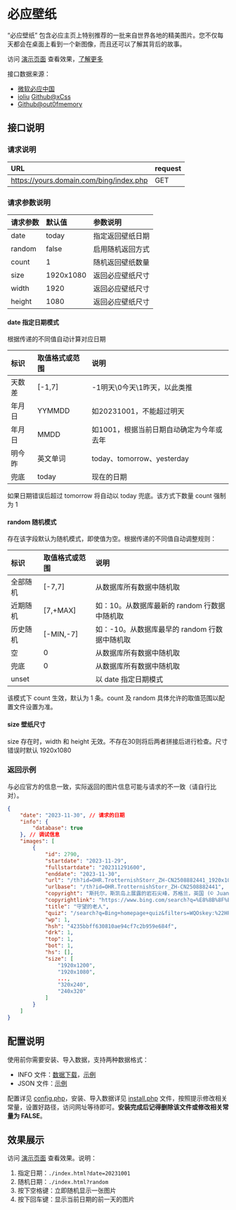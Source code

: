 # 必应壁纸

“必应壁纸” 包含必应主页上特别推荐的一批来自世界各地的精美图片。您不仅每天都会在桌面上看到一个新图像，而且还可以了解其背后的故事。

访问 [演示页面](https://lab.hovthen.com/pages/bing/) 查看效果，[了解更多](https://www.hovthen.com/wallpaper-bing.html)

接口数据来源：

- [微软必应中国](https://cn.bing.com/)
- [ioliu](https://bing.ioliu.cn/) [Github@xCss](https://github.com/xCss/bing)
- [Github@out0fmemory](https://github.com/out0fmemory/BingDailyWallpaper)

## 接口说明

### 请求说明

| URL | request |
| :--- | :--- |
| https://yours.domain.com/bing/index.php | GET |

### 请求参数说明

| 请求参数 | 默认值     | 参数说明         |
| :---     | :---      | :---             |
| date     | today     | 指定返回壁纸日期 |
| random   | false     | 启用随机返回方式 |
| count    | 1         | 随机返回壁纸数量 |
| size     | 1920x1080 | 返回必应壁纸尺寸 |
| width    | 1920      | 返回必应壁纸尺寸 |
| height   | 1080      | 返回必应壁纸尺寸 |

#### date 指定日期模式

根据传递的不同值自动计算对应日期

| 标识 |  取值格式或范围    | 说明         |
| :---     | :---      | :---             |
| 天数差     | [-1,7]     | -1明天\0今天\1昨天，以此类推 |
| 年月日   | YYMMDD     | 如20231001，不能超过明天 |
| 年月日   | MMDD     | 如1001，根据当前日期自动确定为今年或去年 |
| 明今昨   | 英文单词  | today、tomorrow、yesterday |
| 兜底     | today     | 现在的日期 |

如果日期错误后超过 tomorrow 将自动以 today 兜底。该方式下数量 count 强制为 1

#### random 随机模式

存在该字段默认为随机模式，即使值为空。根据传递的不同值自动调整规则：

| 标识 |  取值格式或范围  | 说明         |
| :---     | :---        | :---             |
| 全部随机 | [-7,7]      | 从数据库所有数据中随机取 |
| 近期随机 | [7,+MAX]    | 如：10。从数据库最新的 random 行数据中随机取 |
| 历史随机 | [-MIN,-7]   | 如：-10。从数据库最早的 random 行数据中随机取 |
| 空       | 0           | 从数据库所有数据中随机取 |
| 兜底     | 0           | 从数据库所有数据中随机取 |
| unset    |             | 以 date 指定日期模式 |

该模式下 count 生效，默认为 1 条。count 及 random 具体允许的取值范围以配置文件设置为准。

#### size 壁纸尺寸

size 存在时，width 和 height 无效。不存在30则将后两者拼接后进行检查。尺寸错误时默认 1920x1080

### 返回示例

与必应官方的信息一致，实际返回的图片信息可能与请求的不一致（请自行比对）。

```json
{
    "date": "2023-11-30", // 请求的日期
    "info": {
        "database": true
    }, // 调试信息
    "images": [
        {
            "id": 2790,
            "startdate": "2023-11-29",
            "fullstartdate": "202311291600",
            "enddate": "2023-11-30",
            "url": "/th?id=OHR.TrotternishStorr_ZH-CN2508882441_1920x1080.jpg&rf=LaDigue_1920x1080.jpg&pid=hp",
            "urlbase": "/th?id=OHR.TrotternishStorr_ZH-CN2508882441",
            "copyright": "斯托尔，斯凯岛上展露的岩石尖峰，苏格兰，英国 (© Juan Maria Coy Vergara/Getty Images)",
            "copyrightlink": "https://www.bing.com/search?q=%E8%8B%8F%E6%A0%BC%E5%85%B0%E6%96%AF%E5%87%AF%E5%B2%9B&form=hpcapt&mkt=zh-cn",
            "title": "守望的老人",
            "quiz": "/search?q=Bing+homepage+quiz&filters=WQOskey:%22HPQuiz_20231129_TrotternishStorr%22&FORM=HPQUIZ",
            "wp": 1,
            "hsh": "4235bbff630810ae94cf7c2b959e684f",
            "drk": 1,
            "top": 1,
            "bot": 1,
            "hs": [],
            "size": [
                "1920x1200",
                "1920x1080",
                ...,
                "320x240",
                "240x320"
            ]
        }
    ]
}
```

## 配置说明

使用前你需要安装、导入数据，支持两种数据格式：

- INFO 文件：[数据下载](https://github.com/out0fmemory/BingDailyWallpaper)，[示例](./data/info/)
- JSON 文件：[示例](./data/json/)

配置详见 [config.php](./config.php)，安装、导入数据详见 [install.php](./install.php) 文件，按照提示修改相关常量，设置好路径，访问网址等待即可。**安装完成后记得删除该文件或修改相关常量为 FALSE**。

## 效果展示

访问 [演示页面](./index.html) 查看效果。说明：

1. 指定日期：`./index.html?date=20231001`
2. 随机日期：`./index.html?random`
3. 按下空格键：立即随机显示一张图片
4. 按下回车键：显示当前日期的前一天的图片

